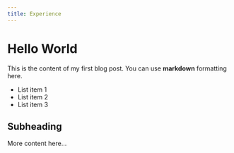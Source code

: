 ```yaml
---
title: Experience
---
```


# Hello World

This is the content of my first blog post. You can use **markdown** formatting here.

- List item 1
- List item 2
- List item 3

## Subheading

More content here...
